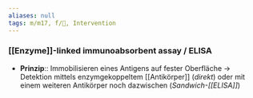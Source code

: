 ```yaml
---
aliases: null
tags: m/m17, f/🧬, Intervention
---
```

### [[Enzyme]]-linked immunoabsorbent assay / ELISA
- **Prinzip**:: Immobilisieren eines Antigens auf fester Oberfläche → Detektion mittels enzymgekoppeltem [[Antikörper]] (*direkt*) oder mit einem weiteren Antikörper noch dazwischen (*Sandwich-[[ELISA]]*)